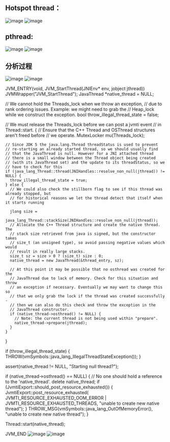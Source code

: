 ## Hotspot thread：
![image](https://user-images.githubusercontent.com/12244316/88048714-6a6ff600-cb86-11ea-8247-7e1d8d643776.png)
![image](https://user-images.githubusercontent.com/12244316/88048560-1ebd4c80-cb86-11ea-9e06-cf4b4c80742f.png)

## pthread:
![image](https://user-images.githubusercontent.com/12244316/88048814-94c1b380-cb86-11ea-9585-2828b25032e0.png)
![image](https://user-images.githubusercontent.com/12244316/88048908-bae75380-cb86-11ea-884c-982d5ee4bd32.png)


## 分析过程
![image](https://user-images.githubusercontent.com/12244316/88126989-4a334c00-cc05-11ea-8235-9a134aeb435b.png)
![image](https://user-images.githubusercontent.com/12244316/88128384-68e71200-cc08-11ea-8e72-1ba76aab5879.png)



JVM_ENTRY(void, JVM_StartThread(JNIEnv* env, jobject jthread))
  JVMWrapper("JVM_StartThread");
  JavaThread *native_thread = NULL;

  // We cannot hold the Threads_lock when we throw an exception,
  // due to rank ordering issues. Example:  we might need to grab the
  // Heap_lock while we construct the exception.
  bool throw_illegal_thread_state = false;

  // We must release the Threads_lock before we can post a jvmti event
  // in Thread::start.
  {
    // Ensure that the C++ Thread and OSThread structures aren't freed before
    // we operate.
    MutexLocker mu(Threads_lock);

    // Since JDK 5 the java.lang.Thread threadStatus is used to prevent
    // re-starting an already started thread, so we should usually find
    // that the JavaThread is null. However for a JNI attached thread
    // there is a small window between the Thread object being created
    // (with its JavaThread set) and the update to its threadStatus, so we
    // have to check for this
    if (java_lang_Thread::thread(JNIHandles::resolve_non_null(jthread)) != NULL) {
      throw_illegal_thread_state = true;
    } else {
      // We could also check the stillborn flag to see if this thread was already stopped, but
      // for historical reasons we let the thread detect that itself when it starts running

      jlong size =
             java_lang_Thread::stackSize(JNIHandles::resolve_non_null(jthread));
      // Allocate the C++ Thread structure and create the native thread.  The
      // stack size retrieved from java is signed, but the constructor takes
      // size_t (an unsigned type), so avoid passing negative values which would
      // result in really large stacks.
      size_t sz = size > 0 ? (size_t) size : 0;
      native_thread = new JavaThread(&thread_entry, sz);

      // At this point it may be possible that no osthread was created for the
      // JavaThread due to lack of memory. Check for this situation and throw
      // an exception if necessary. Eventually we may want to change this so
      // that we only grab the lock if the thread was created successfully -
      // then we can also do this check and throw the exception in the
      // JavaThread constructor.
      if (native_thread->osthread() != NULL) {
        // Note: the current thread is not being used within "prepare".
        native_thread->prepare(jthread);
      }
    }
  }

  if (throw_illegal_thread_state) {
    THROW(vmSymbols::java_lang_IllegalThreadStateException());
  }

  assert(native_thread != NULL, "Starting null thread?");

  if (native_thread->osthread() == NULL) {
    // No one should hold a reference to the 'native_thread'.
    delete native_thread;
    if (JvmtiExport::should_post_resource_exhausted()) {
      JvmtiExport::post_resource_exhausted(
        JVMTI_RESOURCE_EXHAUSTED_OOM_ERROR | JVMTI_RESOURCE_EXHAUSTED_THREADS,
        "unable to create new native thread");
    }
    THROW_MSG(vmSymbols::java_lang_OutOfMemoryError(),
              "unable to create new native thread");
  }

  Thread::start(native_thread);

JVM_END
![image](https://user-images.githubusercontent.com/12244316/88134828-3cd38d00-cc18-11ea-9208-53456134dc4b.png)
![image](https://user-images.githubusercontent.com/12244316/88134777-1dd4fb00-cc18-11ea-9e3e-058c21ca5a60.png)
